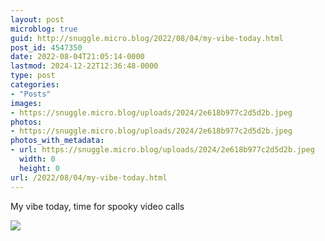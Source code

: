 ```yaml
---
layout: post
microblog: true
guid: http://snuggle.micro.blog/2022/08/04/my-vibe-today.html
post_id: 4547350
date: 2022-08-04T21:05:14-0000
lastmod: 2024-12-22T12:36:48-0000
type: post
categories:
- "Posts"
images:
- https://snuggle.micro.blog/uploads/2024/2e618b977c2d5d2b.jpeg
photos:
- https://snuggle.micro.blog/uploads/2024/2e618b977c2d5d2b.jpeg
photos_with_metadata:
- url: https://snuggle.micro.blog/uploads/2024/2e618b977c2d5d2b.jpeg
  width: 0
  height: 0
url: /2022/08/04/my-vibe-today.html
---
```

<p>My vibe today, time for spooky video calls</p>

<img src="uploads/2024/2e618b977c2d5d2b.jpeg">
